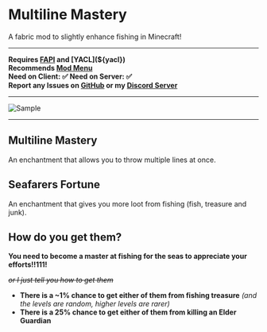 # Multiline Mastery
A fabric mod to slightly enhance fishing in Minecraft!

___
**Requires [FAPI](${fabric}) and [YACL](${yacl})**
\
**Recommends [Mod Menu](${modmenu})**
\
**Need on Client: ✅ Need on Server: ✅**
\
**Report any Issues on [GitHub](https://github.com/GravityCY/FishingButGood/issues) or my [Discord Server](https://discord.gg/aQbn8NyJRW)**
___

![Sample](https://github.com/GravityCY/FishingButGood/assets/49225419/4480a3b7-09a7-4905-b632-015d8ab311fe)
___
## Multiline Mastery
An enchantment that allows you to throw multiple lines at once.

## Seafarers Fortune
An enchantment that gives you more loot from fishing (fish, treasure and junk).

## How do you get them?
**You need to become a master at fishing for the seas to appreciate your efforts!!111!**

_~~or I just tell you how to get them~~_

+ **There is a ~1% chance to get either of them from fishing treasure** *(and the levels are random, higher levels are rarer)*
+ **There is a 25% chance to get either of them from killing an Elder Guardian**

